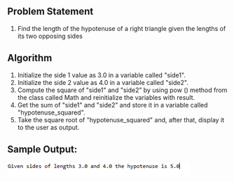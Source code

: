 ## Problem Statement

1.	Find the length of the hypotenuse of a right triangle given the lengths of its two opposing sides




## Algorithm

1.	Initialize the side 1 value as 3.0 in a variable called "side1".
2.	Initialize the side 2 value as 4.0 in a variable called "side2".
3.	Compute the square of "side1" and "side2” by using pow () method from the class called Math and reinitialize the variables with result.
4.	Get the sum of "side1" and "side2” and store it in a variable called "hypotenuse_squared".
5.	Take the square root of "hypotenuse_squared" and, after that, display it to the user as output.

## Sample Output:
 
![Alt text](image.png)